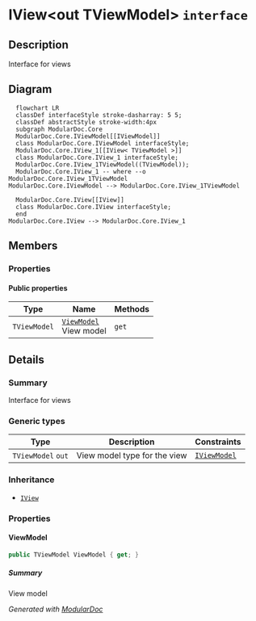 # IView&lt;out TViewModel&gt; `interface`

## Description
Interface for views

## Diagram
```mermaid
  flowchart LR
  classDef interfaceStyle stroke-dasharray: 5 5;
  classDef abstractStyle stroke-width:4px
  subgraph ModularDoc.Core
  ModularDoc.Core.IViewModel[[IViewModel]]
  class ModularDoc.Core.IViewModel interfaceStyle;
  ModularDoc.Core.IView_1[[IView< TViewModel >]]
  class ModularDoc.Core.IView_1 interfaceStyle;
  ModularDoc.Core.IView_1TViewModel((TViewModel));
  ModularDoc.Core.IView_1 -- where --o ModularDoc.Core.IView_1TViewModel
ModularDoc.Core.IViewModel --> ModularDoc.Core.IView_1TViewModel

  ModularDoc.Core.IView[[IView]]
  class ModularDoc.Core.IView interfaceStyle;
  end
ModularDoc.Core.IView --> ModularDoc.Core.IView_1
```

## Members
### Properties
#### Public  properties
| Type | Name | Methods |
| --- | --- | --- |
| `TViewModel` | [`ViewModel`](#viewmodel)<br>View model | `get` |

## Details
### Summary
Interface for views

### Generic types
| Type | Description | Constraints |
| --- | --- | --- |
| `TViewModel` `out` | View model type for the view | [`IViewModel`](./IViewModel.md) |

### Inheritance
 - [
`IView`
](./IView.md)

### Properties
#### ViewModel
```csharp
public TViewModel ViewModel { get; }
```
##### Summary
View model

*Generated with* [*ModularDoc*](https://github.com/hailstorm75/ModularDoc)
